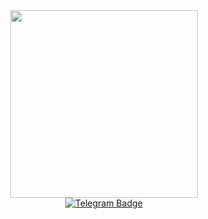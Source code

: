 <div id="header" align="center">
  <img src="https://media.giphy.com/media/juua9i2c2fA0AIp2iq/giphy.gif" width="300"/>
  <div id="badges">
  <a href="https://t.me/nazarychev_artem">
    <img src="https://img.shields.io/badge/Telegram-blue?logo=telegram&logoColor=white&style=for-the-badge" alt="Telegram Badge"/>
  </a>
  </div>
  <img src="https://komarev.com/ghpvc/?username=nazartem&style=flat-square&color=blue" alt=""/>
</div>
